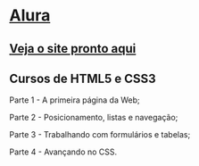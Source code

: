 # [Alura](https://cursos.alura.com.br/formacao-html-e-css)
## [Veja o site pronto aqui](https://patyfil.github.io/CursoAluraHTMLeCSS/)
## Cursos de HTML5 e CSS3
<p> Parte 1 - A primeira página da Web;</p>
<p> Parte 2 - Posicionamento, listas e navegação;</p>
<p> Parte 3 - Trabalhando com formulários e tabelas;</p>
<p> Parte 4 - Avançando no CSS.</p>
